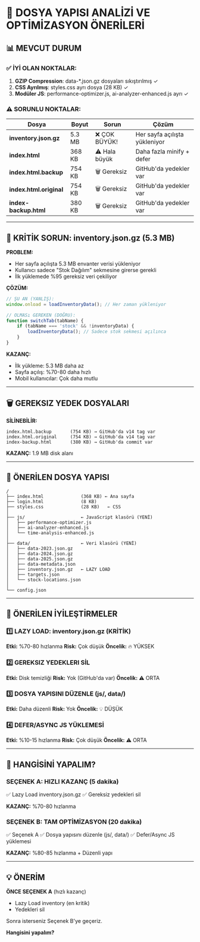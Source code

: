 # 📁 DOSYA YAPISI ANALİZİ VE OPTİMİZASYON ÖNERİLERİ

## 📊 MEVCUT DURUM

### ✅ İYİ OLAN NOKTALAR:
1. **GZIP Compression**: data-*.json.gz dosyaları sıkıştırılmış ✓
2. **CSS Ayrılmış**: styles.css ayrı dosya (28 KB) ✓
3. **Modüler JS**: performance-optimizer.js, ai-analyzer-enhanced.js ayrı ✓

### ⚠️ SORUNLU NOKTALAR:

| Dosya | Boyut | Sorun | Çözüm |
|-------|-------|-------|-------|
| **inventory.json.gz** | 5.3 MB | ❌ ÇOK BÜYÜK! | Her sayfa açılışta yükleniyor |
| **index.html** | 368 KB | ⚠️ Hala büyük | Daha fazla minify + defer |
| **index.html.backup** | 754 KB | 🗑️ Gereksiz | GitHub'da yedekler var |
| **index.html.original** | 754 KB | 🗑️ Gereksiz | GitHub'da yedekler var |
| **index-backup.html** | 380 KB | 🗑️ Gereksiz | GitHub'da yedekler var |

---

## 🚨 KRİTİK SORUN: inventory.json.gz (5.3 MB)

**PROBLEM:**
- Her sayfa açılışta 5.3 MB envanter verisi yükleniyor
- Kullanıcı sadece "Stok Dağılım" sekmesine girerse gerekli
- İlk yüklemede %95 gereksiz veri çekiliyor

**ÇÖZÜM:**
```javascript
// ŞU AN (YANLIŞ):
window.onload = loadInventoryData(); // Her zaman yükleniyor

// OLMASı GEREKEN (DOĞRU):
function switchTab(tabName) {
    if (tabName === 'stock' && !inventoryData) {
        loadInventoryData(); // Sadece stok sekmesi açılınca
    }
}
```

**KAZANÇ:**
- İlk yükleme: 5.3 MB daha az
- Sayfa açılış: %70-80 daha hızlı
- Mobil kullanıcılar: Çok daha mutlu

---

## 🗑️ GEREKSIZ YEDEK DOSYALARI

**SİLİNEBİLİR:**
```
index.html.backup       (754 KB) → GitHub'da v14 tag var
index.html.original     (754 KB) → GitHub'da v14 tag var
index-backup.html       (380 KB) → GitHub'da commit var
```

**KAZANÇ:** 1.9 MB disk alanı

---

## 📂 ÖNERİLEN DOSYA YAPISI

```
/
├── index.html              (368 KB) ← Ana sayfa
├── login.html              (8 KB)
├── styles.css              (28 KB)   ← CSS
│
├── js/                     ← JavaScript klasörü (YENİ)
│   ├── performance-optimizer.js
│   ├── ai-analyzer-enhanced.js
│   └── time-analysis-enhanced.js
│
├── data/                   ← Veri klasörü (YENİ)
│   ├── data-2023.json.gz
│   ├── data-2024.json.gz
│   ├── data-2025.json.gz
│   ├── data-metadata.json
│   ├── inventory.json.gz   ← LAZY LOAD
│   ├── targets.json
│   └── stock-locations.json
│
└── config.json
```

---

## 🚀 ÖNERİLEN İYİLEŞTİRMELER

### 1️⃣ LAZY LOAD: inventory.json.gz (KRİTİK)
**Etki:** %70-80 hızlanma
**Risk:** Çok düşük
**Öncelik:** 🔥 YÜKSEK

### 2️⃣ GEREKSIZ YEDEKLERI SİL
**Etki:** Disk temizliği
**Risk:** Yok (GitHub'da var)
**Öncelik:** ⚠️ ORTA

### 3️⃣ DOSYA YAPISINI DÜZENLE (js/, data/)
**Etki:** Daha düzenli
**Risk:** Yok
**Öncelik:** 💡 DÜŞÜK

### 4️⃣ DEFER/ASYNC JS YÜKLEMESİ
**Etki:** %10-15 hızlanma
**Risk:** Çok düşük
**Öncelik:** ⚠️ ORTA

---

## 🎯 HANGİSİNİ YAPALIM?

### SEÇENEK A: HIZLI KAZANÇ (5 dakika)
✅ Lazy Load inventory.json.gz
✅ Gereksiz yedekleri sil

**KAZANÇ:** %70-80 hızlanma

### SEÇENEK B: TAM OPTİMİZASYON (20 dakika)
✅ Seçenek A
✅ Dosya yapısını düzenle (js/, data/)
✅ Defer/Async JS yüklemesi

**KAZANÇ:** %80-85 hızlanma + Düzenli yapı

---

## 💡 ÖNERİM

**ÖNCE SEÇENEK A** (hızlı kazanç)
- Lazy Load inventory (en kritik)
- Yedekleri sil

Sonra isterseniz Seçenek B'ye geçeriz.

**Hangisini yapalım?**
